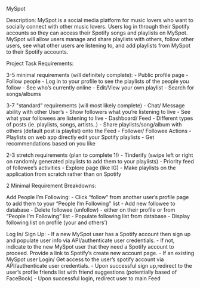 MySpot

Description:
  MySpot is a social media platform for music lovers who want to socially connect with other music lovers. Users log in through their Spotify accounts so they can access their Spotify songs and playlists on MySpot. MySpot will allow users manage and share playlists with others, follow other users, see what other users are listening to, and add playlists from MySpot to their Spotify accounts. 

Project Task Requirements:

  3-5 minimal requirements (will definitely complete):
    - Public profile page
    - Follow people
    - Log in to your profile to see the playlists of the people you follow
      - See who’s currently online
    - Edit/View your own playlist
    - Search for songs/albums
    
  3-7 "standard" requirements (will most likely complete)
    - Chat/  Message ability with other User’s
    - Show followers what you’re listening to live
      - See what your followees are listening to live
    - Dashboard/ Feed
      - Different types of posts (ie. playlists, songs, artists..)
      - Share playlists/song/album with others (default post is playlist) onto the Feed
    - Follower/ Followee Actions
    - Playlists on web app directly edit your Spotify playlists
    - Get recommendations based on you like

  2-3 stretch requirements (plan to complete 1!)
    - Tinderify (swipe left or right on randomly generated playlists to add them to your playlists)
    - Priority feed of followee’s activities
    - Explore page (like IG)
    - Make playlists on the application from scratch rather than on Spotify

2 Minimal Requirement Breakdowns:

  Add People I’m Following:
    - Click “follow” from another user’s profile page to add them to your “People I’m Following” list
    - Add new followee to database
    - Delete followee (unfollow) - either on their profile or from “People I’m Following” list
    - Populate following list from database
    - Display following list on profile (your and others’)
    
  Log In/ Sign Up:
    - If a new MySpot user has a Spotify account then sign up and populate user info via API/authenticate user credentials.
    - If not, indicate to the new MySpot user that they need a Spotify account to proceed.  Provide a link to Spotify’s create       new account page. 
    - If an existing MySpot user Login/ Get access to the user’s spotify account via API/authenticate user credentials.
    - Upon successful sign up,redirect to the user’s profile friends list with friend suggestions (potentially based of               FaceBook)
    - Upon successful login, redirect user to main Feed


